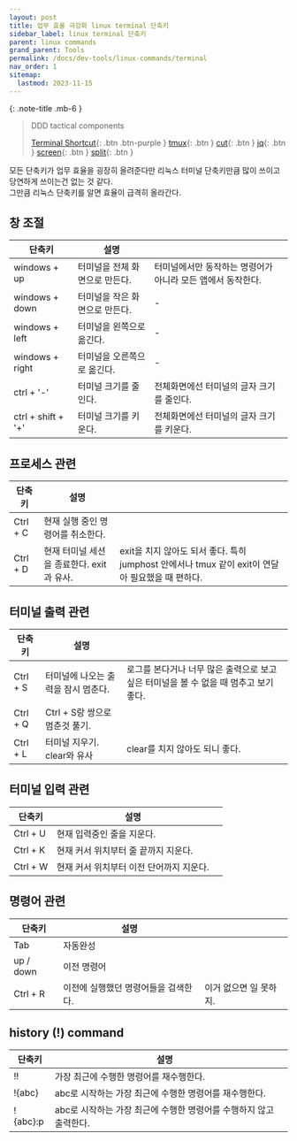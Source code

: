 ```yaml
---
layout: post
title: 업무 효율 극강화 linux terminal 단축키
sidebar_label: linux terminal 단축키
parent: linux commands
grand_parent: Tools
permalink: /docs/dev-tools/linux-commands/terminal
nav_order: 1
sitemap:
  lastmod: 2023-11-15
---
```


{: .note-title .mb-6 }
> DDD tactical components
>
> [Terminal Shortcut](/docs/dev-tools/linux-commands/terminal){: .btn .btn-purple }
> [tmux](/docs/dev-tools/linux-commands/tmux){: .btn }
> [cut](/docs/dev-tools/linux-commands/cut){: .btn }
> [jq](/docs/dev-tools/linux-commands/jq){: .btn }
> [screen](/docs/dev-tools/linux-commands/screen){: .btn }
> [split](/docs/dev-tools/linux-commands/split){: .btn }


모든 단축키가 업무 효율을 굉장히 올려준다만 리눅스 터미널 단축키만큼 많이 쓰이고 당연하게 쓰이는건 없는 것 같다.  
그만큼 리눅스 단축키를 알면 효율이 급격히 올라간다.

## 창 조절

| 단축키                | 설명                |                                   |
|--------------------|-------------------|-----------------------------------|
| windows + up       | 터미널을 전체 화면으로 만든다. | 터미널에서만 동작하는 명령어가 아니라 모든 앱에서 동작한다. |
| windows + down     | 터미널을 작은 화면으로 만든다. | -                                 |
| windows + left     | 터미널을 왼쪽으로 옮긴다.    | -                                 |
| windows + right    | 터미널을 오른쪽으로 옮긴다.   | -                                 |
| ctrl + '-'         | 터미널 크기를 줄인다.      | 전체화면에선 터미널의 글자 크기를 줄인다.           |
| ctrl + shift + '+' | 터미널 크기를 키운다.      | 전체화면에선 터미널의 글자 크기를 키운다.           |


## 프로세스 관련

| 단축키      | 설명 |                                                                    |
|----------|----|--------------------------------------------------------------------|
| Ctrl + C | 현재 실행 중인 명령어를 취소한다.   |                                                                    |
| Ctrl + D | 현재 터미널 세션을 종료한다. exit과 유사.   | exit을 치지 않아도 되서 좋다. 특히 jumphost 안에서나 tmux 같이 exit이 연달아 필요했을 때 편하다. |


## 터미널 출력 관련

| 단축키        | 설명                    |                                                   |
|------------|-----------------------|---------------------------------------------------|
| Ctrl + S   | 터미널에 나오는 출력을 잠시 멈춘다.  | 로그를 본다거나 너무 많은 출력으로 보고싶은 터미널을 볼 수 없을 때 멈추고 보기 좋다. |
| Ctrl + Q   | Ctrl + S랑 쌍으로 멈춘것 풀기. |                                                   |
| Ctrl + L   | 터미널 지우기. clear와 유사    | clear를 치지 않아도 되니 좋다.                              |


## 터미널 입력 관련

| 단축키       | 설명                      |   |
|-----------|-------------------------|---|
| Ctrl + U  | 현재 입력중인 줄을 지운다.         |   |
| Ctrl + K  | 현재 커서 위치부터 줄 끝까지 지운다.   |   |
| Ctrl + W  | 현재 커서 위치부터 이전 단어까지 지운다. |   |

## 명령어 관련

| 단축키       | 설명                   |               |
|-----------|----------------------|---------------|
| Tab       | 자동완성                 |               |
| up / down | 이전 명령어               |               |
| Ctrl + R  | 이전에 실행했던 명령어들을 검색한다. | 이거 없으면 일 못하지. |

## history (!) command

| 단축키       | 설명                                      |               |
|-----------|-----------------------------------------|---|
| !!        | 가장 최근에 수행한 명령어를 재수행한다.                  |   |
| !{abc}    | abc로 시작하는 가장 최근에 수행한 명령어를 재수행한다.        |   |
| !{abc}:p  | abc로 시작하는 가장 최근에 수행한 명령어를 수행하지 않고 출력한다. |   |
